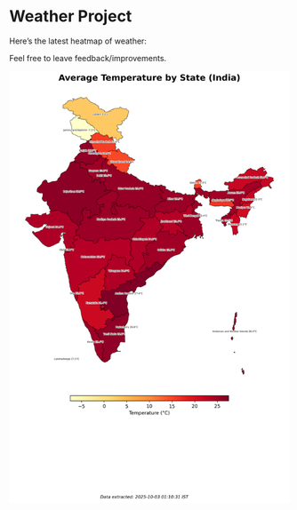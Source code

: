 # Weather Project

Here’s the latest heatmap of weather:

Feel free to leave feedback/improvements.

![India Heatmap](docs/assets/india_heatmap.png?v=DED531)
